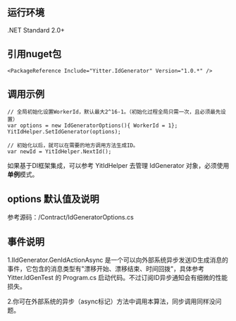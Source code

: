 
## 运行环境

.NET Standard 2.0+

## 引用nuget包
```
<PackageReference Include="Yitter.IdGenerator" Version="1.0.*" />
```

## 调用示例
```
// 全局初始化设置WorkerId，默认最大2^16-1。（初始化过程全局只需一次，且必须最先设置）
var options = new IdGeneratorOptions(){ WorkerId = 1};
YitIdHelper.SetIdGenerator(options);

// 初始化以后，就可以在需要的地方调用方法生成ID。
var newId = YitIdHelper.NextId();

```
如果基于DI框架集成，可以参考 YitIdHelper 去管理 IdGenerator 对象，必须使用**单例**模式。

## options 默认值及说明

参考源码：/Contract/IdGeneratorOptions.cs

## 事件说明

1.IIdGenerator.GenIdActionAsync 是一个可以向外部系统异步发送ID生成消息的事件，它包含的消息类型有"漂移开始、漂移结束、时间回拨"，具体参考 Yitter.IdGenTest 的 Program.cs 启动代码。不过订阅ID异步通知会有细微的性能损失。

2.你可在外部系统的异步（async标记）方法中调用本算法，同步调用同样没问题。


